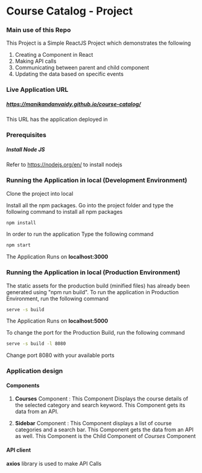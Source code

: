 # Course Catalog - Project

### Main use of this Repo

This Project is a Simple ReactJS Project which demonstrates the following
1. Creating a Component in React
2. Making API calls
3. Communicating between parent and child component
4. Updating the data based on specific events


### Live Application URL

##### https://manikandanvaidy.github.io/course-catalog/
This URL has the application deployed in

### Prerequisites

##### Install Node JS
Refer to https://nodejs.org/en/ to install nodejs

### Running the Application in local (Development Environment)

Clone the project into local

Install all the npm packages. Go into the project folder and type the following command to install all npm packages

```bash
npm install
```

In order to run the application Type the following command

```bash
npm start
```

The Application Runs on **localhost:3000**

### Running the Application in local (Production Environment)

The static assets for the production build (minified files) has already been generated using "npm run build". To run the application in Production Environment, run the following command

```bash
serve -s build
```

The Application Runs on **localhost:5000**

To change the port for the Production Build, run the following command

```bash
serve -s build -l 8080
```
Change port 8080 with your available ports

### Application design

#### Components

1. **Courses** Component : This Component Displays the course details of the selected category and search keyword. This Component gets its data from an API.

2. **Sidebar** Component : This Component displays a list of course categories and a search bar. This Component gets the data from an API as well. This Component is the Child Component of *Courses* Component

#### API client

**axios** library is used to make API Calls
